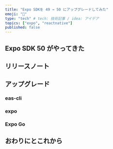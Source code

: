 ```yaml
---
title: "Expo SDKを 49 → 50 にアップグレードしてみた"
emoji: "🚀"
type: "tech" # tech: 技術記事 / idea: アイデア
topics: ["expo", "reactnative"]
published: false
---
```


## Expo SDK 50 がやってきた

## リリースノート

## アップグレード

### eas-cli

### expo

### Expo Go

## おわりにとこれから
